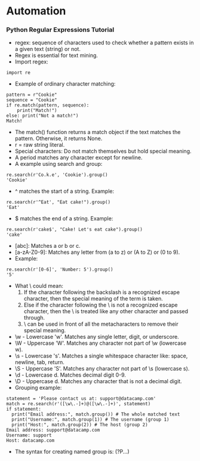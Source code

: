 # Automation

### Python Regular Expressions Tutorial

- regex: sequence of characters used to check whether a pattern exists in a given text (string) or not. 
- Regex is essential for text mining.
- Import regex: 
```
import re
```
- Example of ordinary character matching:
```
pattern = r"Cookie"
sequence = "Cookie"
if re.match(pattern, sequence):
    print("Match!")
else: print("Not a match!")
Match!
```
- The match() function returns a match object if the text matches the pattern. Otherwise, it returns None.
- r = raw string literal. 
- Special characters: Do not match themselves but hold special meaning. 
- A period matches any character except for newline. 
- A example using search and group:
```
re.search(r'Co.k.e', 'Cookie').group()
'Cookie'
```
- ^ matches the start of a string. Example:
```
re.search(r'^Eat', "Eat cake!").group()
'Eat'
```
- $ matches the end of a string. Example: 
```
re.search(r'cake$', "Cake! Let's eat cake").group()
'cake'
```
- [abc]: Matches a or b or c.
- [a-zA-Z0-9]: Matches any letter from (a to z) or (A to Z) or (0 to 9).
- Example:
```
re.search(r'[0-6]', 'Number: 5').group()
'5'
```
- What \ could mean:
  1. If the character following the backslash is a recognized escape character, then the special meaning of the term is taken.
  2. Else if the character following the \ is not a recognized escape character, then the \ is treated like any other character and passed through.
  3. \ can be used in front of all the metacharacters to remove their special meaning. 
- \w - Lowercase 'w'. Matches any single letter, digit, or underscore.
- \W - Uppercase 'W'. Matches any character not part of \w (lowercase w).
- \s - Lowercase 's'. Matches a single whitespace character like: space, newline, tab, return.
- \S - Uppercase 'S'. Matches any character not part of \s (lowercase s).
- \d - Lowercase d. Matches decimal digit 0-9.
- \D - Uppercase d. Matches any character that is not a decimal digit.
- Grouping example:
```
statement = 'Please contact us at: support@datacamp.com'
match = re.search(r'([\w\.-]+)@([\w\.-]+)', statement)
if statement:
  print("Email address:", match.group()) # The whole matched text
  print("Username:", match.group(1)) # The username (group 1)
  print("Host:", match.group(2)) # The host (group 2)
Email address: support@datacamp.com
Username: support
Host: datacamp.com
```
- The syntax for creating named group is: (?P<name>...)

